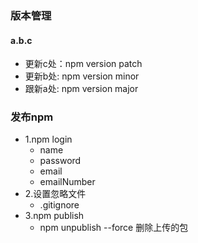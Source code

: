 <!--
 * @Descripttion: free
 * @version: 1.1
 * @Author: VLOU
 * @Date: 2022-05-05 23:03:01
 * @LastEditors: VLOU
 * @LastEditTime: 2022-05-08 13:25:33
-->
### 版本管理
#### a.b.c
  - 更新c处：npm version patch
  - 更新b处: npm version minor
  - 跟新a处: npm version major

### 发布npm
  - 1.npm login
    - name
    - password
    - email
    - emailNumber
  - 2.设置忽略文件
    - .gitignore
  - 3.npm publish
    - npm unpublish --force 删除上传的包